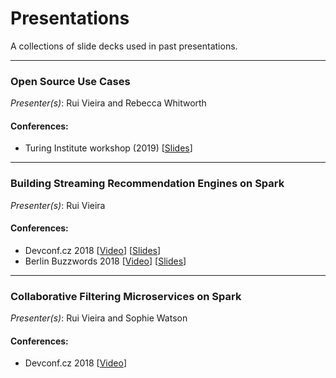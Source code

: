 # Presentations

A collections of slide decks used in past presentations.

---

### Open Source Use Cases

_Presenter(s)_: Rui Vieira and Rebecca Whitworth

#### Conferences:

 - Turing Institute workshop (2019) [[Slides](open_source_use_cases.pdf)]

---

### Building Streaming Recommendation Engines on Spark

_Presenter(s)_: Rui Vieira

#### Conferences:

 - Devconf.cz 2018 [[Video](https://www.youtube.com/watch?v=oUv9MhVaMA8)] [[Slides](building_streaming_recommendation_engines_on_spark.pdf)]
 - Berlin Buzzwords 2018 [[Video](https://youtu.be/-bR3d5h9SWc)] [[Slides](streaming-als/2018-06-11-berlin-buzzwords-streaming-als.pdf)]

---

### Collaborative Filtering Microservices on Spark

_Presenter(s)_: Rui Vieira and Sophie Watson

#### Conferences:

 - Devconf.cz 2018 [[Video](https://www.youtube.com/watch?v=tgQg1fQbaLM)]
